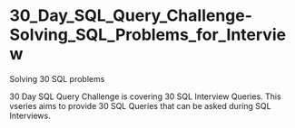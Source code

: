 # 30_Day_SQL_Query_Challenge-Solving_SQL_Problems_for_Interview
Solving 30 SQL problems

30 Day SQL Query Challenge is covering 30 SQL Interview Queries. This vseries aims to provide 30 SQL Queries that can be asked during SQL Interviews.


